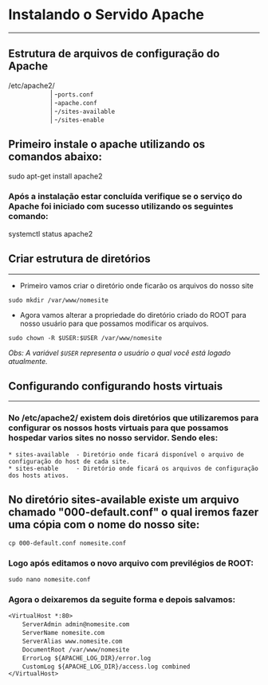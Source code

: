 
# Instalando o Servido Apache
_______________________________  

## Estrutura de arquivos de configuração do Apache

  /etc/apache2/  
&ensp;&ensp;&ensp;&ensp;&ensp;&ensp;&ensp;&ensp;&ensp;&ensp;&ensp;&ensp;|
               -`ports.conf`  
&ensp;&ensp;&ensp;&ensp;&ensp;&ensp;&ensp;&ensp;&ensp;&ensp;&ensp;&ensp;|
               -`apache.conf`  
&ensp;&ensp;&ensp;&ensp;&ensp;&ensp;&ensp;&ensp;&ensp;&ensp;&ensp;&ensp;|
               -`/sites-available`  
&ensp;&ensp;&ensp;&ensp;&ensp;&ensp;&ensp;&ensp;&ensp;&ensp;&ensp;&ensp;|
               -`/sites-enable`  

## Primeiro instale o apache utilizando os comandos abaixo:

 sudo apt-get install apache2

### Após a instalação estar concluída verifique se o serviço do Apache foi iniciado com sucesso utilizando os seguintes comando:

 systemctl status apache2


## Criar estrutura de diretórios
__________________________________________________________________

* Primeiro vamos criar o diretório onde ficarão os arquivos do nosso site  

`sudo mkdir /var/www/nomesite`  

* Agora vamos alterar a propriedade do diretório criado do ROOT para nosso usuário para que possamos modificar os arquivos.  

`sudo chown -R $USER:$USER /var/www/nomesite`  

 _Obs: A variável `$USER` representa o usuário o qual você está logado atualmente._  

## Configurando configurando hosts virtuais
_____________________________________________  

### No /etc/apache2/ existem dois diretórios que utilizaremos para configurar os nossos hosts virtuais para que possamos hospedar varios sites no nosso servidor. Sendo eles:  

    * sites-available  - Diretório onde ficará disponível o arquivo de configuração do host de cada site.  
    * sites-enable     - Diretório onde ficará os arquivos de configuração dos hosts ativos.

## No diretório sites-available existe um arquivo chamado "000-default.conf" o qual iremos fazer uma cópia com o nome do nosso site:  

    cp 000-default.conf nomesite.conf  

### Logo após editamos o novo arquivo com previlégios de ROOT:  

    sudo nano nomesite.conf
    
### Agora o deixaremos da seguite forma e depois salvamos:  

   `<VirtualHost *:80>`  
      &ensp;&ensp;&ensp;&ensp;`ServerAdmin admin@nomesite.com`  
      &ensp;&ensp;&ensp;&ensp;`ServerName nomesite.com`  
      &ensp;&ensp;&ensp;&ensp;`ServerAlias www.nomesite.com`  
      &ensp;&ensp;&ensp;&ensp;`DocumentRoot /var/www/nomesite`  
      &ensp;&ensp;&ensp;&ensp;`ErrorLog ${APACHE_LOG_DIR}/error.log`  
      &ensp;&ensp;&ensp;&ensp;`CustomLog ${APACHE_LOG_DIR}/access.log combined`  
    `</VirtualHost>`  
   

 


        
    

